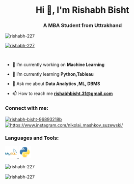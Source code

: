 <h1 align="center">Hi 👋, I'm Rishabh Bisht</h1>
<h3 align="center">A MBA Student from Uttrakhand</h3>

<p align="left"> <img src="https://komarev.com/ghpvc/?username=rishabh-227&label=Profile%20views&color=0e75b6&style=flat" alt="rishabh-227" /> </p>

<p align="left"> <a href="https://github.com/ryo-ma/github-profile-trophy"><img src="https://github-profile-trophy.vercel.app/?username=rishabh-227" alt="rishabh-227" /></a> </p>

<p align="left"> <a href="https://twitter.com/" target="blank"><img src="https://img.shields.io/twitter/follow/?logo=twitter&style=for-the-badge" alt="" /></a> </p>

- 🔭 I’m currently working on **Machine Learning**

- 🌱 I’m currently learning **Python,Tableau**

- 💬 Ask me about **Data Analytics ,ML, DBMS**

- 📫 How to reach me **rishabhbisht.31@gmail.com**

<h3 align="left">Connect with me:</h3>
<p align="left">
<a href="https://linkedin.com/in/rishabh-bisht-96893218b" target="blank"><img align="center" src="https://raw.githubusercontent.com/rahuldkjain/github-profile-readme-generator/master/src/images/icons/Social/linked-in-alt.svg" alt="rishabh-bisht-96893218b" height="30" width="40" /></a>
<a href="https://instagram.com/https://www.instagram.com/nikolai_mashkov_suzewski/" target="blank"><img align="center" src="https://raw.githubusercontent.com/rahuldkjain/github-profile-readme-generator/master/src/images/icons/Social/instagram.svg" alt="https://www.instagram.com/nikolai_mashkov_suzewski/" height="30" width="40" /></a>
</p>

<h3 align="left">Languages and Tools:</h3>
<p align="left"> <a href="https://www.mysql.com/" target="_blank" rel="noreferrer"> <img src="https://raw.githubusercontent.com/devicons/devicon/master/icons/mysql/mysql-original-wordmark.svg" alt="mysql" width="40" height="40"/> </a> <a href="https://www.python.org" target="_blank" rel="noreferrer"> <img src="https://raw.githubusercontent.com/devicons/devicon/master/icons/python/python-original.svg" alt="python" width="40" height="40"/> </a> </p>

<p><img align="center" src="https://github-readme-stats.vercel.app/api/top-langs?username=rishabh-227&show_icons=true&locale=en&layout=compact" alt="rishabh-227" /></p>

<p><img align="center" src="https://github-readme-streak-stats.herokuapp.com/?user=rishabh-227&" alt="rishabh-227" /></p>
